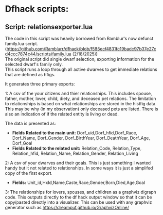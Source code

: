 # Dfhack scripts:
## Script: relationsexporter.lua
The code in this script was heavily borrowed from Ramblur's now defunct family.lua script.  
(https://github.com/Ramblurr/dfhack/blob/f585ecf4831fc19badc97b37e27cd4ccc7874c44/scripts/family.lua (2/18/2025))  
The original script did single dwarf selection, exporting information for the selected dwarf's family only.   
This script runs a loop through all active dwarves to get immediate relations that are defined as hfigs.   

It generates three primary exports:  

1: A csv of the your citizens and thier relationships. This includes spouse, father, mother, lover, child, diety, and deceased pet relations. The limitation to relationships is based on what relationships are stored in the histfig data. This may be why (in my observation) only deceased pets are listed. There is also an indication of if the related entity is living or dead.   

The data is presented as:  
- **Fields Related to the main unit:** Dorf_uid,Dorf_hfid,Dorf_Race, Dorf_Name, Dorf_Gender, Dorf_BirthYear, Dorf_DeathYear, Dorf_Age, Dorf_Goal 
- **Fields Related to the related unit:** Relation_Code, Relation_Type, Relation_hfid, Relation_Name, Relation_Gender, Relation_Living
  
2: A csv of your dwarves and their goals. This is just something I wanted handy but it not related to relationships. In some ways it is just a simplifed copy of the first export.   
- **Fields:** Unit_id,HxId,Name,Caste,Race,Gender,Born,Died,Age,Goal
         
3: The relationships for lovers, spouses, and children as a graphviz digraph code. This outputs directly to the df hack output window so that it can be copy/pasted directly  into a visualizer. This can be used with any graphviz generator such as https://dreampuf.github.io/GraphvizOnline/  
